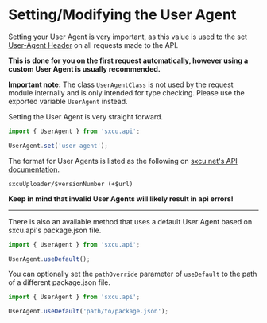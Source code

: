 # Setting/Modifying the User Agent

Setting your User Agent is very important, as this value is used to the set [User-Agent Header](https://developer.mozilla.org/en-US/docs/Web/HTTP/Headers/User-Agent) on all requests made to the API.

**This is done for you on the first request automatically, however using a custom User Agent is usually recommended.**

**Important note:** The class `UserAgentClass` is not used by the request module internally and is only intended for type checking. Please use the exported variable `UserAgent` instead.

Setting the User Agent is very straight forward.

```js
import { UserAgent } from 'sxcu.api';

UserAgent.set('user agent');
```

The format for User Agents is listed as the following on [sxcu.net's API documentation](https://sxcu.net/api/docs/#overview).

`sxcuUploader/$versionNumber (+$url)`

**Keep in mind that invalid User Agents will likely result in api errors!**

---

There is also an available method that uses a default User Agent based on sxcu.api's package.json file.

```js
import { UserAgent } from 'sxcu.api';

UserAgent.useDefault();
```

You can optionally set the `pathOverride` parameter of `useDefault` to the path of a different package.json file.

```js
import { UserAgent } from 'sxcu.api';

UserAgent.useDefault('path/to/package.json');
```
